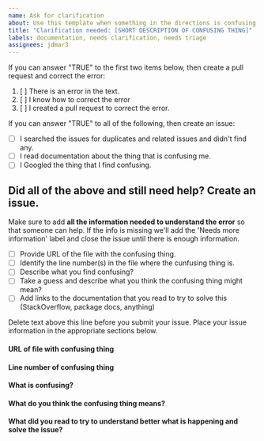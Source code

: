 ```yaml
---
name: Ask for clarification
about: Use this template when something in the directions is confusing or needs clarifying.
title: "Clarification needed: [SHORT DESCRIPTION OF CONFUSING THING]"
labels: documentation, needs clarification, needs triage
assignees: jdmar3
---
```


If you can answer "TRUE" to the first two items below, then create a pull request and correct the error:

1. [ ] There is an error in the text.
2. [ ] I know how to correct the error
3. [ ] I created a pull request to correct the error. 

If you can answer "TRUE" to all of the following, then create an issue:

- [ ] I searched the issues for duplicates and related issues and didn't find any.
- [ ] I read documentation about the thing that is confusing me.
- [ ] I Googled the thing that I find confusing.

Did all of the above and still need help? Create an issue.
------------------------------------------------------------------

Make sure to add **all the information needed to understand the error** so that someone can help. If the info is missing we'll add the 'Needs more information' label and close the issue until there is enough information.

- [ ] Provide URL of the file with the confusing thing.
- [ ] Identify the line number(s) in the file where the cunfusing thing is. 
- [ ] Describe what you find confusing?
- [ ] Take a guess and describe what you think the confusing thing might mean?
- [ ] Add links to the documentation that you read to try to solve this (StackOverflow, package docs, anything)

Delete text above this line before you submit your issue. Place your issue information in the appropriate sections below. 

#### URL of file with confusing thing



#### Line number of confusing thing



#### What is confusing?



#### What do you think the confusing thing means?



#### What did you read to try to understand better what is happening and solve the issue?
